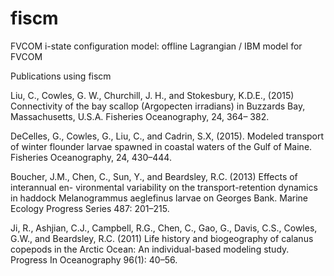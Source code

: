 fiscm
=====

FVCOM i-state configuration model:   offline Lagrangian / IBM model for FVCOM





Publications using fiscm

Liu, C., Cowles, G. W., Churchill, J. H., and Stokesbury, K.D.E., (2015) Connectivity of the bay scallop (Argopecten irradians) in Buzzards Bay, Massachusetts, U.S.A. Fisheries Oceanography, 24, 364– 382.

DeCelles, G., Cowles, G., Liu, C., and Cadrin, S.X, (2015). Modeled transport of winter flounder larvae spawned in coastal waters of the Gulf of Maine. Fisheries Oceanography, 24, 430–444.

Boucher, J.M., Chen, C., Sun, Y., and Beardsley, R.C. (2013) 
Effects of interannual en- vironmental variability on the transport-retention dynamics 
in haddock Melanogrammus aeglefinus larvae on Georges Bank. 
Marine Ecology Progress Series 487: 201–215.

Ji, R., Ashjian, C.J., Campbell, R.G., Chen, C., Gao, G., Davis, C.S., Cowles, G.W., and Beardsley, R.C. (2011) 
Life history and biogeography of calanus copepods in the Arctic Ocean: An individual-based modeling study. 
Progress In Oceanography 96(1): 40–56.

